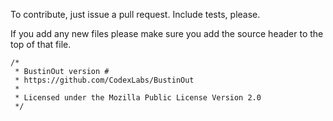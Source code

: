 To contribute, just issue a pull request. Include tests, please. 

If you add any new files please make sure you add the source header to the top of that file.
```
/*
 * BustinOut version #
 * https://github.com/CodexLabs/BustinOut
 *
 * Licensed under the Mozilla Public License Version 2.0
 */
```